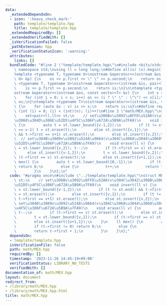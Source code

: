 ```yaml
---
data:
  _extendedDependsOn:
  - icon: ':heavy_check_mark:'
    path: template/template.hpp
    title: template/template.hpp
  _extendedRequiredBy: []
  _extendedVerifiedWith: []
  _isVerificationFailed: false
  _pathExtension: hpp
  _verificationStatusIcon: ':warning:'
  attributes:
    links: []
  bundledCode: "#line 2 \"template/template.hpp\"\n#include <bits/stdc++.h>\nusing\
    \ namespace std;\nusing ll = long long;\n#define all(x) (x).begin(), (x).end()\n\
    template <typename T, typename U>\nostream &operator<<(ostream &os, const pair<T,\
    \ U> &p) {\n    os << p.first << \" \" << p.second;\n    return os;\n}\ntemplate\
    \ <typename T, typename U>\nistream &operator>>(istream &is, pair<T, U> &p) {\n\
    \    is >> p.first >> p.second;\n    return is;\n}\n\ntemplate <typename T>\n\
    ostream &operator<<(ostream &os, const vector<T> &v) {\n    int s = (int)v.size();\n\
    \    for (int i = 0; i < s; i++) os << (i ? \" \" : \"\") << v[i];\n    return\
    \ os;\n}\ntemplate <typename T>\nistream &operator>>(istream &is, vector<T> &v)\
    \ {\n    for (auto &x : v) is >> x;\n    return is;\n}\n#define rep(i, n) for\
    \ (int (i) = 0; (i) < (int)(n); (i)++)\n#line 3 \"math/MEX.hpp\"\nstruct MEX {\n\
    \    set<pair<ll,ll>> st;\n    // set\u306Bv\u3092\u8FFD\u52A0(v\u304C\u3042\u308B\
    \u3068\u304D\u306E\u52D5\u4F5C\u306F\u672A\u5B9A\u7FA9)\n    void insert(ll v)\
    \ {\n        auto t = st.lower_bound({v-1,2});\n        if (t != st.end() && t->first\
    \ == v-1) t = st.erase(t);\n        else st.insert({v,1});\n        if (t != st.end()\
    \ && t->first == v+1) st.erase(t);\n        else st.insert({v,2});\n    }\n  \
    \  // set\u304B\u3089v\u3092\u524A\u9664(v\u304C\u306A\u3044\u3068\u304D\u306E\
    \u52D5\u4F5C\u306F\u672A\u5B9A\u7FA9)\n    void erase(ll v) {\n        auto t\
    \ = st.lower_bound({v,2}); t--;\n        if (t->first == v) st.erase(t);\n   \
    \     else st.insert({v-1,2});\n        t = st.lower_bound({v,2});\n        if\
    \ (t->first == v) st.erase(t);\n        else st.insert({v+1,1});\n    }\n    ll\
    \ mex() {\n        auto t = st.lower_bound({0,-1});\n        if (t->first != 0)\
    \ return 0;\n        else {\n            t++;\n            return t->first + 1;\n\
    \        }\n    }\n};\n"
  code: "#pragma once\n#include \"../template/template.hpp\"\nstruct MEX {\n    set<pair<ll,ll>>\
    \ st;\n    // set\u306Bv\u3092\u8FFD\u52A0(v\u304C\u3042\u308B\u3068\u304D\u306E\
    \u52D5\u4F5C\u306F\u672A\u5B9A\u7FA9)\n    void insert(ll v) {\n        auto t\
    \ = st.lower_bound({v-1,2});\n        if (t != st.end() && t->first == v-1) t\
    \ = st.erase(t);\n        else st.insert({v,1});\n        if (t != st.end() &&\
    \ t->first == v+1) st.erase(t);\n        else st.insert({v,2});\n    }\n    //\
    \ set\u304B\u3089v\u3092\u524A\u9664(v\u304C\u306A\u3044\u3068\u304D\u306E\u52D5\
    \u4F5C\u306F\u672A\u5B9A\u7FA9)\n    void erase(ll v) {\n        auto t = st.lower_bound({v,2});\
    \ t--;\n        if (t->first == v) st.erase(t);\n        else st.insert({v-1,2});\n\
    \        t = st.lower_bound({v,2});\n        if (t->first == v) st.erase(t);\n\
    \        else st.insert({v+1,1});\n    }\n    ll mex() {\n        auto t = st.lower_bound({0,-1});\n\
    \        if (t->first != 0) return 0;\n        else {\n            t++;\n    \
    \        return t->first + 1;\n        }\n    }\n};"
  dependsOn:
  - template/template.hpp
  isVerificationFile: false
  path: math/MEX.hpp
  requiredBy: []
  timestamp: '2023-11-26 14:45:19+09:00'
  verificationStatus: LIBRARY_NO_TESTS
  verifiedWith: []
documentation_of: math/MEX.hpp
layout: document
redirect_from:
- /library/math/MEX.hpp
- /library/math/MEX.hpp.html
title: math/MEX.hpp
---
```

